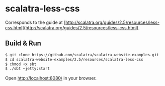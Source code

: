# scalatra-less-css #

Corresponds to the guide at [http://scalatra.org/guides/2.5/resources/less-css.html](http://scalatra.org/guides/2.5/resources/less-css.html).

## Build & Run ##

```sh
$ git clone https://github.com/scalatra/scalatra-website-examples.git
$ cd scalatra-website-examples/2.5/resources/scalatra-less-css
$ chmod +x sbt
$ ./sbt ~jetty:start
```

Open [http://localhost:8080/](http://localhost:8080/) in your browser.
